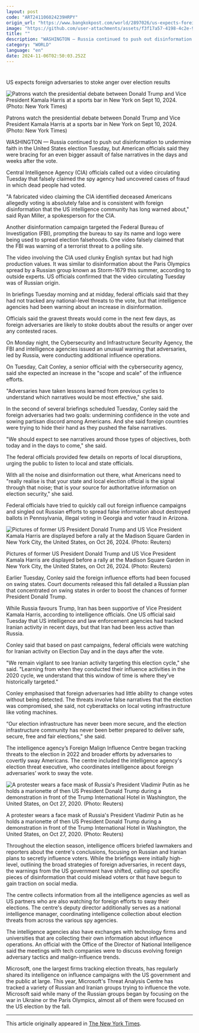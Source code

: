 ```yaml
---
layout: post
code: "ART241106024239HRPY"
origin_url: "https://www.bangkokpost.com/world/2897026/us-expects-foreign-adversaries-to-stoke-anger-over-election-results"
image: "https://github.com/user-attachments/assets/f3f17a57-4198-4c2e-9821-7083871c64d3"
title: ""
description: "WASHINGTON — Russia continued to push out disinformation to undermine faith in the United States election Tuesday, but American officials said they were bracing for an even bigger assault of false narratives in the days and weeks after the vote."
category: "WORLD"
language: "en"
date: 2024-11-06T02:50:03.252Z
---
```


# 

US expects foreign adversaries to stoke anger over election results

![Patrons watch the presidential debate between Donald Trump and Vice President Kamala Harris at a sports bar in New York on Sept 10, 2024. (Photo: New York Times)](https://github.com/user-attachments/assets/1d121333-355e-42e7-8479-101f40999a0c)

Patrons watch the presidential debate between Donald Trump and Vice President Kamala Harris at a sports bar in New York on Sept 10, 2024. (Photo: New York Times)

WASHINGTON — Russia continued to push out disinformation to undermine faith in the United States election Tuesday, but American officials said they were bracing for an even bigger assault of false narratives in the days and weeks after the vote.

Central Intelligence Agency (CIA) officials called out a video circulating Tuesday that falsely claimed the spy agency had uncovered cases of fraud in which dead people had voted.

"A fabricated video claiming the CIA identified deceased Americans allegedly voting is absolutely false and is consistent with foreign disinformation that the US intelligence community has long warned about," said Ryan Miller, a spokesperson for the CIA.

Another disinformation campaign targeted the Federal Bureau of Investigation (FBI), prompting the bureau to say its name and logo were being used to spread election falsehoods. One video falsely claimed that the FBI was warning of a terrorist threat to a polling site.

The video involving the CIA used clunky English syntax but had high production values. It was similar to disinformation about the Paris Olympics spread by a Russian group known as Storm-1679 this summer, according to outside experts. US officials confirmed that the video circulating Tuesday was of Russian origin.

In briefings Tuesday morning and at midday, federal officials said that they had not tracked any national-level threats to the vote, but that intelligence agencies had been warning about an increase in disinformation.

Officials said the gravest threats would come in the next few days, as foreign adversaries are likely to stoke doubts about the results or anger over any contested races.

On Monday night, the Cybersecurity and Infrastructure Security Agency, the FBI and intelligence agencies issued an unusual warning that adversaries, led by Russia, were conducting additional influence operations.

On Tuesday, Cait Conley, a senior official with the cybersecurity agency, said she expected an increase in the "scope and scale" of the influence efforts.

"Adversaries have taken lessons learned from previous cycles to understand which narratives would be most effective," she said.

In the second of several briefings scheduled Tuesday, Conley said the foreign adversaries had two goals: undermining confidence in the vote and sowing partisan discord among Americans. And she said foreign countries were trying to hide their hand as they pushed the false narratives.

"We should expect to see narratives around those types of objectives, both today and in the days to come," she said.

The federal officials provided few details on reports of local disruptions, urging the public to listen to local and state officials.

With all the noise and disinformation out there, what Americans need to "really realise is that your state and local election official is the signal through that noise; that is your source for authoritative information on election security," she said.

Federal officials have tried to quickly call out foreign influence campaigns and singled out Russian efforts to spread false information about destroyed ballots in Pennsylvania, illegal voting in Georgia and voter fraud in Arizona.

![Pictures of former US President Donald Trump and US Vice President Kamala Harris are displayed before a rally at the Madison Square Garden in New York City, the United States, on Oct 26, 2024. (Photo: Reuters)](https://github.com/user-attachments/assets/b469f46e-3656-4acd-9dad-8ac73b030f11)

Pictures of former US President Donald Trump and US Vice President Kamala Harris are displayed before a rally at the Madison Square Garden in New York City, the United States, on Oct 26, 2024. (Photo: Reuters)

Earlier Tuesday, Conley said the foreign influence efforts had been focused on swing states. Court documents released this fall detailed a Russian plan that concentrated on swing states in order to boost the chances of former President Donald Trump.

While Russia favours Trump, Iran has been supportive of Vice President Kamala Harris, according to intelligence officials. One US official said Tuesday that US intelligence and law enforcement agencies had tracked Iranian activity in recent days, but that Iran had been less active than Russia.

Conley said that based on past campaigns, federal officials were watching for Iranian activity on Election Day and in the days after the vote.

"We remain vigilant to see Iranian activity targeting this election cycle," she said. "Learning from when they conducted their influence activities in the 2020 cycle, we understand that this window of time is where they’ve historically targeted."

Conley emphasised that foreign adversaries had little ability to change votes without being detected. The threats involve false narratives that the election was compromised, she said, not cyberattacks on local voting infrastructure like voting machines.

“Our election infrastructure has never been more secure, and the election infrastructure community has never been better prepared to deliver safe, secure, free and fair elections," she said.

The intelligence agency’s Foreign Malign Influence Centre began tracking threats to the election in 2022 and broader efforts by adversaries to covertly sway Americans. The centre included the intelligence agency's election threat executive, who coordinates intelligence about foreign adversaries’ work to sway the vote.

![A protester wears a face mask of Russia's President Vladimir Putin as he holds a marionette of then US President Donald Trump during a demonstration in front of the Trump International Hotel in Washington, the United States, on Oct 27, 2020. (Photo: Reuters)](https://github.com/user-attachments/assets/e5c622f6-27da-4091-8861-2bc4f99b20d3)

A protester wears a face mask of Russia's President Vladimir Putin as he holds a marionette of then US President Donald Trump during a demonstration in front of the Trump International Hotel in Washington, the United States, on Oct 27, 2020. (Photo: Reuters)

Throughout the election season, intelligence officers briefed lawmakers and reporters about the centre's conclusions, focusing on Russian and Iranian plans to secretly influence voters. While the briefings were initially high-level, outlining the broad strategies of foreign adversaries, in recent days, the warnings from the US government have shifted, calling out specific pieces of disinformation that could mislead voters or that have begun to gain traction on social media.

The centre collects information from all the intelligence agencies as well as US partners who are also watching for foreign efforts to sway their elections. The centre's deputy director additionally serves as a national intelligence manager, coordinating intelligence collection about election threats from across the various spy agencies.

The intelligence agencies also have exchanges with technology firms and universities that are collecting their own information about influence operations. An official with the Office of the Director of National Intelligence said the meetings with tech companies were to discuss evolving foreign adversary tactics and malign-influence trends.

Microsoft, one the largest firms tracking election threats, has regularly shared its intelligence on influence campaigns with the US government and the public at large. This year, Microsoft's Threat Analysis Centre has tracked a variety of Russian and Iranian groups trying to influence the vote. Microsoft said while many of the Russian groups began by focusing on the war in Ukraine or the Paris Olympics, almost all of them were focused on the US election by the fall.

* * *

This article originally appeared in [The New York Times](https://www.nytimes.com/2024/11/05/us/politics/election-threats-russia.html).
